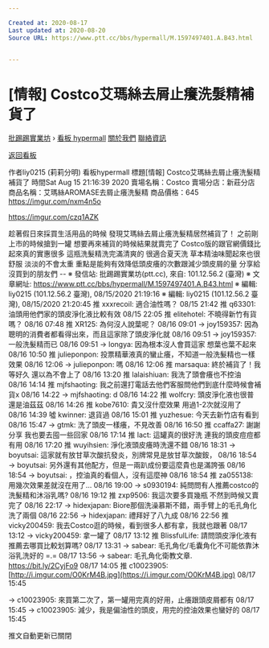 ```yaml
---

Created at: 2020-08-17
Last updated at: 2020-08-20
Source URL: https://www.ptt.cc/bbs/hypermall/M.1597497401.A.B43.html


---
```


# [情報] Costco艾瑪絲去屑止癢洗髮精補貨了


[批踢踢實業坊](https://www.ptt.cc/bbs/) › [看板 hypermall](https://www.ptt.cc/bbs/hypermall/index.html) [關於我們](https://www.ptt.cc/about.html) [聯絡資訊](https://www.ptt.cc/contact.html)

[返回看板](https://www.ptt.cc/bbs/hypermall/index.html)

作者liy0215 (莉莉分明)
看板hypermall
標題\[情報\] Costco艾瑪絲去屑止癢洗髮精補貨了
時間Sat Aug 15 21:16:39 2020
賣場名稱：Costco 賣場分店：新莊分店 商品名稱：艾瑪絲AROMASE去屑止癢洗髮精 商品價格：645 <https://imgur.com/nxm4n5o>

<https://imgur.com/czq1AZK>

趁著假日來採買生活用品的時候 發現艾瑪絲去屑止癢洗髮精居然補貨了！ 之前剛上市的時候搶到一罐 想要再來補貨的時候結果就賣完了 Costco版的跟官網價錢比起來真的實惠很多 這瓶洗髮精洗完滿清爽的 很適合夏天洗 草本精油味聞起來也很舒服 淡淡的不會太重 重點是能夠有效降低頭皮癢的次數跟減少頭皮屑的量 分享給沒買到的朋友們 -- ※ 發信站: 批踢踢實業坊(ptt.cc), 來自: 101.12.56.2 (臺灣) ※ 文章網址: <https://www.ptt.cc/bbs/hypermall/M.1597497401.A.B43.html> ※ 編輯: liy0215 (101.12.56.2 臺灣), 08/15/2020 21:19:16 ※ 編輯: liy0215 (101.12.56.2 臺灣), 08/15/2020 21:20:45
推 xxxrecoil: 適合油性嗎？ 08/15 21:42
推 q63301: 油頭用他們家的頭皮淨化液比較有效 08/15 22:05
推 elitehotel: 不曉得新竹有貨嗎？ 08/16 07:48
推 XR125: 為何沒人說葉呢？ 08/16 09:01
→ joy159357: 因為聰明的消費者都看得出來，而且這家除了頭皮淨化就 08/16 09:51
→ joy159357: 一般洗髮精而已 08/16 09:51
→ longya: 因為根本沒人會買這家 想葉也葉不起來 08/16 10:50
推 julieponpon: 投票精華液真的蠻止癢，不知道一般洗髮精也一樣效果 08/16 12:06
→ julieponpon: 嗎 08/16 12:06
推 marsaqua: 終於補貨了！我等好久 還以為不會上了 08/16 13:20
推 lalaishiuan: 我洗了頭會癢也不控油 08/16 14:14
推 mjfshaoting: 我之前還打電話去他們客服問他們到底什麼時候會補貨x 08/16 14:22
→ mjfshaoting: d 08/16 14:22
推 wolfcry: 頭皮淨化液也很普 還是油茲茲 08/16 14:26
推 kobe7610: 貴又沒什麼效果 用過1-2次就沒用了 08/16 14:39
噓 kwinner: 退貨過 08/16 15:01
推 yuzhesue: 今天去新竹店有看到 08/16 15:47
→ gtmk: 洗了頭皮一樣癢，不見改善 08/16 16:50
推 ccaffa27: 謝謝分享 我也要去囤一些回家 08/16 17:14
推 lact: 這罐真的很好洗 連我的頭皮痘痘都有用 08/16 17:20
推 wuyihsien: 淨化液頭皮癢時洗還不錯 08/16 18:31
→ boyutsai: 這家就有放甘草次酸抗發炎，別牌常見是放甘草次酸銨， 08/16 18:54
→ boyutsai: 另外還有其他配方，但是一兩趴成份要這麼貴也是滿誇張 08/16 18:54
→ boyutsai: ，控油真的看個人，沒有這麼神 08/16 18:54
推 za055138: 用幾次效果差就沒在用了… 08/16 19:00
→ s0930194: 純問問有人推薦costco的洗髮精和沐浴乳嗎? 08/16 19:12
推 zxp9506: 我這次要多買幾瓶 不然到時候又賣完了 08/16 22:17
→ hidexjapan: Biore那個洗澡慕斯不錯，兩手臂上的毛孔角化洗了兩個 08/16 22:56
→ hidexjapan: 禮拜好了八九成 08/16 22:56
推 vicky200459: 我去Costco逛的時候，看到很多人都有拿，我就也跟著 08/17 13:12
→ vicky200459: 拿一罐了 08/17 13:12
推 BlissfulLife: 請問頭皮淨化液有推薦去哪買比較划算嗎? 08/17 13:31
→ sabear: 毛孔角化/毛囊角化不可能依靠沐浴乳洗好的 =.= 08/17 13:56
→ sabear: 毛孔角化衛教文章. <https://bit.ly/2CyjFo9> 08/17 14:05
推 c10023905: [http://i.imgur.com/O0KrM4B.jpg](https://i.imgur.com/O0KrM4B.jpg) 08/17 15:45

→ c10023905: 來買第二次了，第一罐用完真的好用，止癢跟頭皮屑都有 08/17 15:45
→ c10023905: 減少，我是偏油性的頭皮，用完的控油效果也蠻好的 08/17 15:45

推文自動更新已關閉

